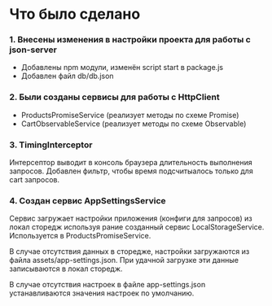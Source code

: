 # Что было сделано

### 1. Внесены изменения в настройки проекта для работы с json-server

  * Добавлены npm модули, изменён script start в package.js
  * Добавлен файл db/db.json


### 2. Были созданы сервисы для работы с HttpClient

  * ProductsPromiseService (реализует методы по схеме Promise)
  * CartObservableService (реализует методы по схеме Observable)


### 3. TimingInterceptor

Интерсептор выводит в консоль браузера длительность выполнения запросов.
Добавлен фильтр, чтобы время подсчитыалось только для cart запросов.


### 4. Создан сервис AppSettingsService

Сервис загружает настройки приложения (конфиги для запросов) из локал сторедж используя рание созданный сервис LocalStorageService.
Используется в ProductsPromiseService.

В случае отсутствия данных в сторедже, настройки загружаются из файла assets/app-settings.json. 
При удачной загрузке эти данные записываются в локал сторедж.

В случае отсутствия настроек в файле app-settings.json устанавливаются значения настроек по умолчанию.
